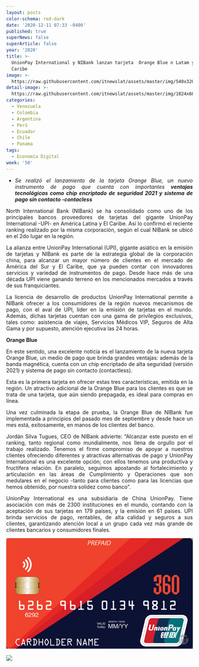 ```yaml
---
layout: posts
color-schema: red-dark
date: '2020-12-11 07:33 -0400'
published: true
superNews: false
superArticle: false
year: '2020'
title: >-
  UnionPay International y NIBank lanzan tarjeta  Orange Blue n Latam y El
  Caribe
image: >-
  https://raw.githubusercontent.com/itnewslat/assets/master/img/540x320/Unionpay-p.jpg
detail-image: >-
  https://raw.githubusercontent.com/itnewslat/assets/master/img/1024x680/Unionpay-g.jpg
categories:
  - Venezuela
  - Colombia
  - Argentina
  - Perú
  - Ecuador
  - Chile
  - Panama
tags:
  - Economía Digital
week: '50'
---
```

<ul style="text-align: justify;">
	<li>    <em>Se realizó el lanzamiento de la tarjeta Orange Blue, un nuevo instrumento de pago que cuenta con importantes <strong>ventajas tecnológicas como chip encriptado de seguridad  2021 y sistema de pago sin contacto -contacless</strong></em></li>
</ul>
<p style="text-align: justify;">North International Bank (NIBank) se ha consolidado como uno de los principales bancos proveedores de tarjetas del gigante UnionPay International -UPI- en América Latina y El Caribe. Así lo confirmó el reciente ranking realizado por la misma corporación, según el cual NIBank se ubicó en el 2do lugar en la región.</p>
<p style="text-align: justify;">La alianza entre UnionPay International (UPI), gigante asiático en la emisión de tarjetas y NIBank es parte de la estrategia global de la corporación china, para alcanzar un mayor número de clientes en el mercado de América del Sur y El Caribe, que ya pueden contar con innovadores servicios y variedad de instrumentos de pago. Desde hace más de una década UPI viene ganando terreno en los mencionados mercados a través de sus franquiciantes.</p>
<p style="text-align: justify;">La licencia de desarrollo de productos UnionPay International permite a NIBank ofrecer a los consumidores de la región nuevos mecanismos de pago, con el aval de UPI, líder en la emisión de tarjetas en el mundo. Además, dichas tarjetas cuentan con una gama de privilegios exclusivos, tales como: asistencia de viajes, Servicios Médicos VIP, Seguros de Alta Gama y por supuesto, atención ejecutiva las 24 horas.</p>
<p style="text-align: justify;"><strong>Orange Blue</strong></p>
<p style="text-align: justify;">En este sentido, una excelente noticia es el lanzamiento de la nueva tarjeta Orange Blue, un medio de pago que brinda grandes ventajas: además de la banda magnética, cuenta con un chip encriptado de alta seguridad (versión 2021) y sistema de pago sin contacto (contactless).</p>
<p style="text-align: justify;">Esta es la primera tarjeta en ofrecer estas tres características, emitida en la región. Un atractivo adicional de la Orange Blue para los clientes es que se trata de una tarjeta, que aún siendo prepagada, es ideal para compras en línea.</p>
<p style="text-align: justify;">Una vez culminada la etapa de prueba, la Orange Blue de NIBank fue implementada a principios del pasado mes de septiembre y desde hace un mes está, exitosamente, en manos de los clientes del banco.</p>
<p style="text-align: justify;">Jordán Silva Tugues, CEO de NIBank advierte: “Alcanzar este puesto en el ranking, tanto regional como mundialmente, nos llena de orgullo por el trabajo realizado. Tenemos el firme compromiso de apoyar a nuestros clientes ofreciendo diferentes y atractivas alternativas de pago y UnionPay International es una excelente opción; con ellos tenemos una productiva y fructífera relación. En paralelo, seguimos apostando al fortalecimiento y articulación en las áreas de Cumplimiento y Operaciones que son medulares en el negocio -tanto para clientes como para las licencias que hemos obtenido, por nuestra solidez como banco”.</p>
<p style="text-align: justify;">UnionPay International es una subsidiaria de China UnionPay. Tiene asociación con más de 2300 instituciones en el mundo, contando con la aceptación de sus tarjetas en 179 países, y la emisión en 61 países. UPI brinda servicios de pago, rentables, de alta calidad y seguros a sus clientes, garantizando atención local a un grupo cada vez más grande de clientes bancarios y consumidores finales.</p>

![](https://raw.githubusercontent.com/itnewslat/assets/master/img/540x320/Unionpay-p.jpg)

<img src="https://tracker.metricool.com/c3po.jpg?hash=56f88a41e39ab42c063cc51676587a04"/>
